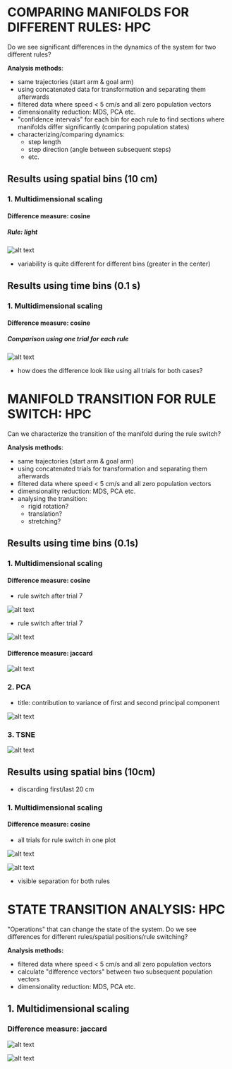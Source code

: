 # COMPARING MANIFOLDS FOR DIFFERENT RULES: HPC

Do we see significant differences in the dynamics of the system for two different rules?

**Analysis methods**:
* same trajectories (start arm & goal arm)
* using concatenated data for transformation and separating them afterwards
* filtered data where speed < 5 cm/s and all zero population vectors
* dimensionality reduction: MDS, PCA etc.
* "confidence intervals" for each bin for each rule to find sections where manifolds differ significantly (comparing population states)
* characterizing/comparing dynamics: 
    * step length
    * step direction (angle between subsequent steps)
    * etc.

## Results using spatial bins (10 cm)

### 1. Multidimensional scaling

#### Difference measure: cosine

##### Rule: light

![alt text](plots/man_compare_one_plot_light_MDS_cos_2D.png)

* variability is quite different for different bins (greater in the center)

## Results using time bins (0.1 s)

### 1. Multidimensional scaling

#### Difference measure: cosine

##### Comparison using one trial for each rule

![alt text](plots/man_compare_MDS_cos_one_trial_3D.png)

* how does the difference look like using all trials for both cases?

# MANIFOLD TRANSITION FOR RULE SWITCH: HPC

Can we characterize the transition of the manifold during the rule switch?

**Analysis methods**:
* same trajectories (start arm & goal arm)
* using concatenated trials for transformation and separating them afterwards
* filtered data where speed < 5 cm/s and all zero population vectors
* dimensionality reduction: MDS, PCA etc.
* analysing the transition:
    * rigid rotation?
    * translation?
    * stretching?

## Results using time bins (0.1s)

### 1. Multidimensional scaling

#### Difference measure: cosine

* rule switch after trial 7

![alt text](plots/man_transition_mds_cos_2D.png)


* rule switch after trial 7

![alt text](plots/man_transition_mds_cos_3D.png)


#### Difference measure: jaccard

![alt text](plots/man_transition_MDS_jaccard_2D.png)

### 2. PCA

* title: contribution to variance of first and second principal component

![alt text](plots/man_transition_PCA__2D.png)


### 3. TSNE

![alt text](plots/man_transition_TSNE__2D.png)

## Results using spatial bins (10cm)
* discarding first/last 20 cm

### 1. Multidimensional scaling

#### Difference measure: cosine
* all trials for rule switch in one plot 

![alt text](plots/man_transition_one_plot_MDS_cos_2D.png)

![alt text](plots/man_transition_one_plot_MDS_cos_3D.png)
* visible separation for both rules

# STATE TRANSITION ANALYSIS: HPC

"Operations" that can change the state of the system. Do we see differences for different rules/spatial positions/rule switching? 

**Analysis methods:**
* filtered data where speed < 5 cm/s and all zero population vectors
* calculate "difference vectors" between two subsequent population vectors
* dimensionality reduction: MDS, PCA etc.


## 1. Multidimensional scaling
### Difference measure: jaccard

![alt text](plots/trans_analysis_MDS_jaccard_2D.png)

![alt text](plots/trans_analysis_MDS_jaccard_3D.png)
